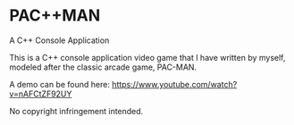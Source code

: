 PAC++MAN
========

A C++ Console Application


This is a C++ console application video game that I have written
by myself, modeled after the classic arcade game, PAC-MAN.

A demo can be found here:
https://www.youtube.com/watch?v=nAFCtZF92UY

No copyright infringement intended.
